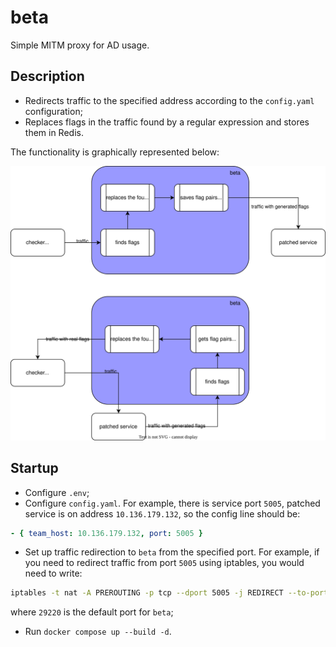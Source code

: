 # beta

Simple MITM proxy for AD usage.

## Description

- Redirects traffic to the specified address according to the `config.yaml` configuration;
- Replaces flags in the traffic found by a regular expression and stores them in Redis.

The functionality is graphically represented below:

![alt text](/docs/scheme.svg)

## Startup

- Configure `.env`;
- Configure `config.yaml`. For example, there is service port `5005`, patched service is on address `10.136.179.132`, so the config line should be:

```yml
- { team_host: 10.136.179.132, port: 5005 }
```

- Set up traffic redirection to `beta` from the specified port. For example, if you need to redirect traffic from port `5005` using iptables, you would need to write:

```sh
iptables -t nat -A PREROUTING -p tcp --dport 5005 -j REDIRECT --to-port 29220
```

where `29220` is the default port for `beta`;

- Run `docker compose up --build -d`.
